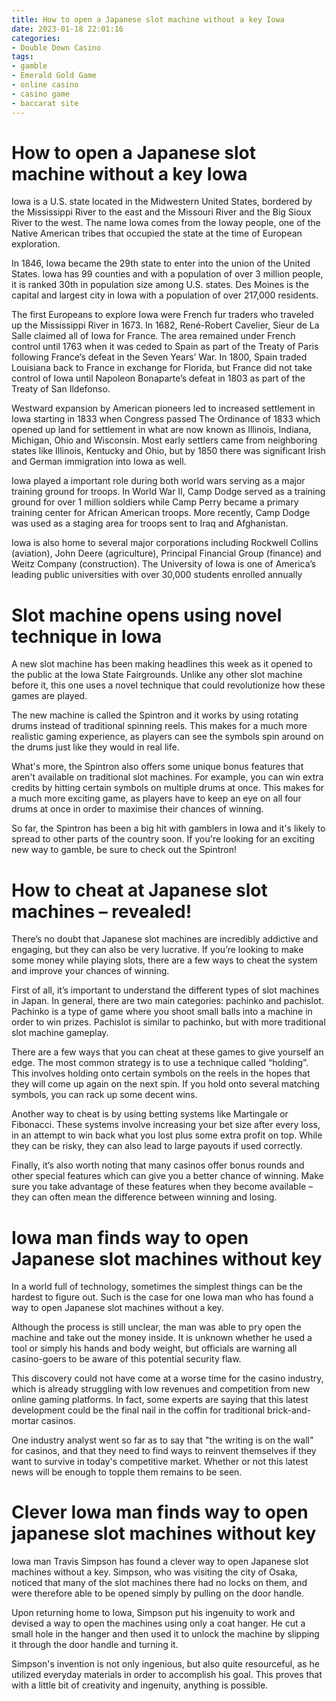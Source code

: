 ```yaml
---
title: How to open a Japanese slot machine without a key Iowa 
date: 2023-01-18 22:01:16
categories:
- Double Down Casino
tags:
- gamble
- Emerald Gold Game
- online casino
- casino game
- baccarat site
---
```



#  How to open a Japanese slot machine without a key Iowa 

Iowa is a U.S. state located in the Midwestern United States, bordered by the Mississippi River to the east and the Missouri River and the Big Sioux River to the west. The name Iowa comes from the Ioway people, one of the Native American tribes that occupied the state at the time of European exploration.

In 1846, Iowa became the 29th state to enter into the union of the United States. Iowa has 99 counties and with a population of over 3 million people, it is ranked 30th in population size among U.S. states. Des Moines is the capital and largest city in Iowa with a population of over 217,000 residents.

The first Europeans to explore Iowa were French fur traders who traveled up the Mississippi River in 1673. In 1682, René-Robert Cavelier, Sieur de La Salle claimed all of Iowa for France. The area remained under French control until 1763 when it was ceded to Spain as part of the Treaty of Paris following France’s defeat in the Seven Years’ War. In 1800, Spain traded Louisiana back to France in exchange for Florida, but France did not take control of Iowa until Napoleon Bonaparte’s defeat in 1803 as part of the Treaty of San Ildefonso.

Westward expansion by American pioneers led to increased settlement in Iowa starting in 1833 when Congress passed The Ordinance of 1833 which opened up land for settlement in what are now known as Illinois, Indiana, Michigan, Ohio and Wisconsin. Most early settlers came from neighboring states like Illinois, Kentucky and Ohio, but by 1850 there was significant Irish and German immigration into Iowa as well.

Iowa played a important role during both world wars serving as a major training ground for troops. In World War II, Camp Dodge served as a training ground for over 1 million soldiers while Camp Perry became a primary training center for African American troops. More recently, Camp Dodge was used as a staging area for troops sent to Iraq and Afghanistan.

Iowa is also home to several major corporations including Rockwell Collins (aviation), John Deere (agriculture), Principal Financial Group (finance) and Weitz Company (construction). The University of Iowa is one of America’s leading public universities with over 30,000 students enrolled annually

#  Slot machine opens using novel technique in Iowa 

A new slot machine has been making headlines this week as it opened to the public at the Iowa State Fairgrounds. Unlike any other slot machine before it, this one uses a novel technique that could revolutionize how these games are played.

The new machine is called the Spintron and it works by using rotating drums instead of traditional spinning reels. This makes for a much more realistic gaming experience, as players can see the symbols spin around on the drums just like they would in real life.

What's more, the Spintron also offers some unique bonus features that aren't available on traditional slot machines. For example, you can win extra credits by hitting certain symbols on multiple drums at once. This makes for a much more exciting game, as players have to keep an eye on all four drums at once in order to maximise their chances of winning.

So far, the Spintron has been a big hit with gamblers in Iowa and it's likely to spread to other parts of the country soon. If you're looking for an exciting new way to gamble, be sure to check out the Spintron!

#  How to cheat at Japanese slot machines – revealed! 

There’s no doubt that Japanese slot machines are incredibly addictive and engaging, but they can also be very lucrative. If you’re looking to make some money while playing slots, there are a few ways to cheat the system and improve your chances of winning.

First of all, it’s important to understand the different types of slot machines in Japan. In general, there are two main categories: pachinko and pachislot. Pachinko is a type of game where you shoot small balls into a machine in order to win prizes. Pachislot is similar to pachinko, but with more traditional slot machine gameplay.

There are a few ways that you can cheat at these games to give yourself an edge. The most common strategy is to use a technique called “holding”. This involves holding onto certain symbols on the reels in the hopes that they will come up again on the next spin. If you hold onto several matching symbols, you can rack up some decent wins.

Another way to cheat is by using betting systems like Martingale or Fibonacci. These systems involve increasing your bet size after every loss, in an attempt to win back what you lost plus some extra profit on top. While they can be risky, they can also lead to large payouts if used correctly.

Finally, it’s also worth noting that many casinos offer bonus rounds and other special features which can give you a better chance of winning. Make sure you take advantage of these features when they become available – they can often mean the difference between winning and losing.

# Iowa man finds way to open Japanese slot machines without key 

In a world full of technology, sometimes the simplest things can be the hardest to figure out. Such is the case for one Iowa man who has found a way to open Japanese slot machines without a key.

Although the process is still unclear, the man was able to pry open the machine and take out the money inside. It is unknown whether he used a tool or simply his hands and body weight, but officials are warning all casino-goers to be aware of this potential security flaw.

This discovery could not have come at a worse time for the casino industry, which is already struggling with low revenues and competition from new online gaming platforms. In fact, some experts are saying that this latest development could be the final nail in the coffin for traditional brick-and-mortar casinos.

One industry analyst went so far as to say that "the writing is on the wall" for casinos, and that they need to find ways to reinvent themselves if they want to survive in today's competitive market. Whether or not this latest news will be enough to topple them remains to be seen.

#  Clever Iowa man finds way to open japanese slot machines without key

Iowa man Travis Simpson has found a clever way to open Japanese slot machines without a key. Simpson, who was visiting the city of Osaka, noticed that many of the slot machines there had no locks on them, and were therefore able to be opened simply by pulling on the door handle.

Upon returning home to Iowa, Simpson put his ingenuity to work and devised a way to open the machines using only a coat hanger. He cut a small hole in the hanger and then used it to unlock the machine by slipping it through the door handle and turning it.

Simpson's invention is not only ingenious, but also quite resourceful, as he utilized everyday materials in order to accomplish his goal. This proves that with a little bit of creativity and ingenuity, anything is possible.